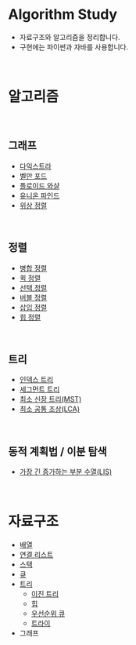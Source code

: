 # Algorithm Study

* 자료구조와 알고리즘을 정리합니다.
* 구현에는 파이썬과 자바를 사용합니다.

<br>

# 알고리즘

<br>

## 그래프

* [다익스트라](https://github.com/HYEEWON/algorithm-study/blob/main/graph/dijkstra.md)
* [벨만 포드](https://github.com/HYEEWON/algorithm-study/blob/main/graph/bellman-ford.md)
* [플로이드 와샬](https://github.com/HYEEWON/algorithm-study/blob/main/graph/floyd-warshall.md)
* [유니온 파인드](https://github.com/HYEEWON/algorithm-study/blob/main/graph/union-find.md)
* [위상 정렬](https://github.com/HYEEWON/algorithm-study/blob/main/graph/topological-sort.md)

<br>

## 정렬

* [병합 정렬](https://github.com/HYEEWON/algorithm-study/blob/main/sorting/sort.md#병합-정렬)
* [퀵 정렬](https://github.com/HYEEWON/algorithm-study/blob/main/sorting/sort.md#퀵-정렬)
* [선택 정렬](https://github.com/HYEEWON/algorithm-study/blob/main/sorting/sort.md#선택-정렬)
* [버블 정렬](https://github.com/HYEEWON/algorithm-study/blob/main/sorting/sort.md#버블-정렬)
* [삽입 정렬](https://github.com/HYEEWON/algorithm-study/blob/main/sorting/sort.md#삽입-정렬)
* [힙 정렬](https://github.com/HYEEWON/algorithm-study/blob/main/sorting/sort.md#힙-정렬)

<br>

## 트리
* [인덱스 트리](https://github.com/HYEEWON/algorithm-study/blob/main/tree/index-tree.md)
* [세그먼트 트리](https://github.com/HYEEWON/algorithm-study/blob/main/tree/segment-tree.md)
* [최소 신장 트리(MST)](https://github.com/HYEEWON/algorithm-study/blob/main/tree/mst.md)
* [최소 공통 조상(LCA)](https://github.com/HYEEWON/algorithm-study/blob/main/tree/lca.md)

<br>

## 동적 계획법 / 이분 탐색
* [가장 긴 증가하는 부분 수열(LIS)](https://github.com/HYEEWON/algorithm-study/blob/main/longest-increasing-subsequence/lis.md)

<br>

# 자료구조
* [배열](https://github.com/HYEEWON/algorithm-study/blob/main/data-structure/data-structure.md#배열)
* [연결 리스트](https://github.com/HYEEWON/algorithm-study/blob/main/data-structure/data-structure.md#연결-리스트)
* [스택](https://github.com/HYEEWON/algorithm-study/blob/main/data-structure/data-structure.md#스택)
* [큐](https://github.com/HYEEWON/algorithm-study/blob/main/data-structure/data-structure.md#큐)
* [트리](https://github.com/HYEEWON/algorithm-study/blob/main/data-structure/tree.md)
  * [이진 트리](https://github.com/HYEEWON/algorithm-study/blob/main/data-structure/tree.md#이진-트리-Binary-Tree)
  * [힙](https://github.com/HYEEWON/algorithm-study/blob/main/data-structure/tree.md#힙-Heap)
  * [우선순위 큐](https://github.com/HYEEWON/algorithm-study/blob/main/data-structure/tree.md#우선순위-큐-Priority-Queue)
  * [트라이](https://github.com/HYEEWON/algorithm-study/blob/main/data-structure/tree.md#트라이-Trie)
* 그래프